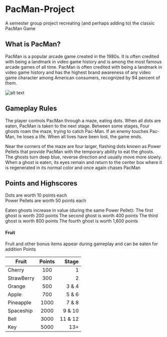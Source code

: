# PacMan-Project
A semester group project recreating (and perhaps adding to) the classic PacMan Game

## What is PacMan?
PacMan is a popular arcade game created in the 1980s. It is often credited with being a landmark in video game history and is among the most famous arcade games of all time. PacMan is often credited with being a landmark in video game history and has the highest brand awareness of any video game character among American consumers, recognized by 94 percent of them.

![alt text](https://upload.wikimedia.org/wikipedia/en/5/59/Pac-man.png "Logo Title Text 1")

## Gameplay Rules

The player controls PacMan through a maze, eating dots. When all dots are eaten, PacMan is taken to the next stage. Between some stages, Four ghosts roam the maze, trying to catch Pac-Man. If an enemy touches Pac-Man, he loses a life. When all lives have been lost, the game ends.

Near the corners of the maze are four larger, flashing dots known as Power Pellets that provide PacMan with the temporary ability to eat the ghosts. The ghosts turn deep blue, reverse direction and usually move more slowly. When a ghost is eaten, its eyes remain and return to the center box where it is regenerated in its normal color and once again chases PacMan

## Points and Highscores

Dots are worth 10 points each	
Power Pellets are worth 50 points each

Eaten ghosts increase in value (during the same Power Pellet):
The first ghost is worth 200 points
The second ghost is worth 400 points
The third ghost is worth 800 points
The fourth ghost is worth 1,600 points

#### Fruit

Fruit and other bonus items appear during gameplay and can be eaten for addition Points
	
  
| Fruit         | Points        | Stage  |
| ------------- |:-------------:| ------:|
| Cherry        | 100           |    1   |
| StrawBerry    | 300           |    2   |
| Orange        | 500           |  3 & 4 |
| Apple         | 700           |  5 & 6 |
| Pineapple     | 1000          |  7 & 8 |
| Spaceship     | 2000          |  9 & 10|
| Bell          | 3000          | 11 & 12|
| Key           | 5000          |    13+ |






